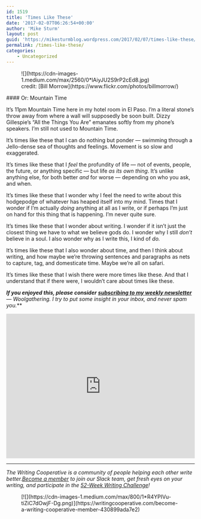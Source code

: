 ```yaml
---
id: 1519
title: 'Times Like These'
date: '2017-02-07T06:26:54+00:00'
author: 'Mike Sturm'
layout: post
guid: 'https://mikesturmblog.wordpress.com/2017/02/07/times-like-these/'
permalink: /times-like-these/
categories:
    - Uncategorized
---
```


<figure class="wp-caption">![](https://cdn-images-1.medium.com/max/2560/0*lAiyJU2S9rP2cEd8.jpg)<figcaption class="wp-caption-text">credit: [Bill Morrow](https://www.flickr.com/photos/billmorrow/)</figcaption></figure>#### Or: Mountain Time

It’s 11pm Mountain Time here in my hotel room in El Paso. I’m a literal stone’s throw away from where a wall will supposedly be soon built. Dizzy Gillespie’s “All the Things You Are” emanates softly from my phone’s speakers. I’m still not used to Mountain Time.

It’s times like these that I can do nothing but ponder — swimming through a Jello-dense sea of thoughts and feelings. Movement is so slow and exaggerated.

It’s times like these that I *feel* the profundity of life — not of events, people, the future, or anything specific — but life *as its own thing*. It’s unlike anything else, for both better *and* for worse — depending on who you ask, and when.

It’s times like these that I wonder why I feel the need to write about this hodgepodge of whatever has heaped itself into my mind. Times that I wonder if I’m actually *doing* anything at all as I write, or if perhaps I’m just on hand for this thing that is happening. I’m never quite sure.

It’s times like these that I wonder about writing. I wonder if it isn’t just the closest thing we have to what we believe gods do. I wonder why I still *don’t* believe in a soul. I also wonder why as I write this, I kind of *do.*

It’s times like these that I also wonder about time, and then I think about writing, and how maybe we’re throwing sentences and paragraphs as nets to capture, tag, and domesticate time. Maybe we’re all on safari.

It’s times like these that I wish there were more times like these. And that I understand that if there were, I wouldn’t care about times like these.

***If you enjoyed this, please consider*** [***subscribing to my weekly newsletter*** ](http://tinyletter.com/mike_sturm)***—* Woolgathering*. I try to put some insight in your inbox, and never spam you.***

<iframe class="wp-embedded-content" data-secret="kr4S7sExBR" frameborder="0" height="386" loading="lazy" sandbox="allow-scripts" scrolling="no" security="restricted" src="https://upscri.be/f/61f5e9?as_embed=true#?secret=kr4S7sExBR" title="Subscribe to Woolgathering" width="100%"></iframe>

---

*The Writing Cooperative is a community of people helping each other write better.*[*Become a member*](https://writingcooperative.com/become-a-writing-cooperative-member-430899ada7e2) *to join our Slack team, get fresh eyes on your writing, and participate in the* [*52-Week Writing Challenge*](https://writingcooperative.com/the-52-week-writing-challenge-55210b483a21)*!*

<figure>[![](https://cdn-images-1.medium.com/max/800/1*R4YPIVu-tiZiC7dOwjF-Dg.png)](https://writingcooperative.com/become-a-writing-cooperative-member-430899ada7e2)</figure>